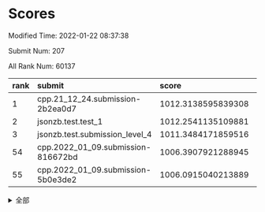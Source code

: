 # Scores

Modified Time: 2022-01-22 08:37:38

Submit Num: 207

All Rank Num: 60137

| rank |               submit               |       score        |       sigma        | pk_num |
| :--- | :--------------------------------- | :----------------- | :----------------- | :----- |
| 1    | cpp.21_12_24.submission-2b2ea0d7   | 1012.3138595839308 | 0.7802996244745182 | 1161   |
| 2    | jsonzb.test.test_1                 | 1012.2541135109881 | 0.8013530197332129 | 1160   |
| 3    | jsonzb.test.submission_level_4     | 1011.3484171859516 | 0.7734348973267683 | 1159   |
| 54   | cpp.2022_01_09.submission-816672bd | 1006.3907921288945 | 0.7326732105309817 | 1163   |
| 55   | cpp.2022_01_09.submission-5b0e3de2 | 1006.0915040213889 | 0.7346812254651571 | 1164   |


<details>
<summary>全部</summary>

| rank |                 submit                 |       score        |       sigma        | pk_num |
| :--- | :------------------------------------- | :----------------- | :----------------- | :----- |
| 1    | cpp.21_12_24.submission-2b2ea0d7       | 1012.3138595839308 | 0.7802996244745182 | 1161   |
| 2    | jsonzb.test.test_1                     | 1012.2541135109881 | 0.8013530197332129 | 1160   |
| 3    | jsonzb.test.submission_level_4         | 1011.3484171859516 | 0.7734348973267683 | 1159   |
| 4    | gobigger.level_3.submission_level_3_42 | 1011.3317747503047 | 0.7971058783937568 | 1156   |
| 5    | gobigger.level_3.submission_level_3_37 | 1011.2978821897332 | 0.7544191997681056 | 1161   |
| 6    | gobigger.level_3.submission_level_3_15 | 1011.2273238747431 | 0.7660146521682442 | 1168   |
| 7    | gobigger.level_3.submission_level_3_41 | 1011.0042734277262 | 0.7676081185153358 | 1166   |
| 8    | gobigger.level_3.submission_level_3_8  | 1010.591332990107  | 0.7674426860452889 | 1165   |
| 9    | gobigger.level_3.submission_level_3_4  | 1010.5326964306176 | 0.7840220677467434 | 1165   |
| 10   | gobigger.level_3.submission_level_3_21 | 1010.4671556668249 | 0.7524254611721177 | 1159   |
| 11   | gobigger.level_3.submission_level_3_27 | 1010.4408778846287 | 0.7693084294905768 | 1169   |
| 12   | gobigger.level_3.submission_level_3_34 | 1010.4034793947595 | 0.7381617608197126 | 1161   |
| 13   | gobigger.level_3.submission_level_3_10 | 1010.3971024926474 | 0.7565259070124227 | 1159   |
| 14   | gobigger.level_3.submission_level_3_30 | 1010.3945955871912 | 0.7689019043009814 | 1164   |
| 15   | gobigger.level_3.submission_level_3_32 | 1010.3216496327657 | 0.7475486097950765 | 1159   |
| 16   | gobigger.level_3.submission_level_3_3  | 1010.2383911801196 | 0.7587293840723618 | 1160   |
| 17   | gobigger.level_3.submission_level_3_25 | 1010.1309887873801 | 0.7755343823199854 | 1165   |
| 18   | gobigger.level_3.submission_level_3_40 | 1010.1138663428603 | 0.7632367107990219 | 1169   |
| 19   | gobigger.level_3.submission_level_3_28 | 1010.1033096194855 | 0.760072749355967  | 1162   |
| 20   | gobigger.level_3.submission_level_3_29 | 1010.0701989264464 | 0.7463454142229469 | 1160   |
| 21   | gobigger.level_3.submission_level_3_26 | 1010.0680663780948 | 0.7672053697269785 | 1162   |
| 22   | gobigger.level_3.submission_level_3_45 | 1010.0650914892309 | 0.751660489590734  | 1160   |
| 23   | gobigger.level_3.submission_level_3_1  | 1010.0378317998126 | 0.7677218487526223 | 1161   |
| 24   | gobigger.level_3.submission_level_3_49 | 1009.9761050153996 | 0.7512850806671634 | 1160   |
| 25   | gobigger.level_3.submission_level_3_2  | 1009.9725439230396 | 0.7651703145608042 | 1158   |
| 26   | gobigger.level_3.submission_level_3_38 | 1009.9139079748294 | 0.7578356930062087 | 1162   |
| 27   | gobigger.level_3.submission_level_3_48 | 1009.894000017009  | 0.7670344727773591 | 1169   |
| 28   | gobigger.level_3.submission_level_3_39 | 1009.8546807827938 | 0.7456339420676512 | 1165   |
| 29   | gobigger.level_3.submission_level_3_6  | 1009.8417846687522 | 0.7811108431914066 | 1159   |
| 30   | gobigger.level_3.submission_level_3_35 | 1009.7694264973903 | 0.7593106775874899 | 1159   |
| 31   | gobigger.level_3.submission_level_3_11 | 1009.614468761843  | 0.7565441015170029 | 1160   |
| 32   | gobigger.level_3.submission_level_3_13 | 1009.6093628300624 | 0.7646384469266928 | 1163   |
| 33   | gobigger.level_3.submission_level_3_5  | 1009.5727004942703 | 0.7579769639191822 | 1163   |
| 34   | gobigger.level_3.submission_level_3_19 | 1009.5298297513066 | 0.7587076321709049 | 1165   |
| 35   | gobigger.level_3.submission_level_3_24 | 1009.5216383526543 | 0.7614143528656564 | 1165   |
| 36   | gobigger.level_3.submission_level_3_46 | 1009.4778292016381 | 0.7594170842766498 | 1166   |
| 37   | gobigger.level_3.submission_level_3_0  | 1009.3757617883103 | 0.7590063853095576 | 1162   |
| 38   | gobigger.level_3.submission_level_3_18 | 1009.3609537244737 | 0.7722812365723836 | 1162   |
| 39   | gobigger.level_3.submission_level_3_23 | 1009.3093559618166 | 0.7533184838461011 | 1160   |
| 40   | gobigger.level_3.submission_level_3_44 | 1009.1948005178059 | 0.7561242724007393 | 1160   |
| 41   | gobigger.level_3.submission_level_3_14 | 1009.141147916865  | 0.7556260026187293 | 1162   |
| 42   | gobigger.level_3.submission_level_3_9  | 1009.1084253905337 | 0.7747130259558135 | 1162   |
| 43   | gobigger.level_3.submission_level_3_22 | 1009.0634207691505 | 0.7507573033816438 | 1163   |
| 44   | gobigger.level_3.submission_level_3_31 | 1009.0134116527112 | 0.7326993531013435 | 1156   |
| 45   | gobigger.level_3.submission_level_3_33 | 1008.8851891444347 | 0.7540032780743955 | 1164   |
| 46   | gobigger.level_3.submission_level_3_16 | 1008.77215817518   | 0.7441844629896944 | 1164   |
| 47   | gobigger.level_3.submission_level_3_17 | 1008.6326214752587 | 0.7288850531387987 | 1157   |
| 48   | gobigger.level_3.submission_level_3_20 | 1008.4908722484391 | 0.7316658234994696 | 1164   |
| 49   | gobigger.level_3.submission_level_3_43 | 1008.3909207528276 | 0.7436498702676364 | 1162   |
| 50   | gobigger.level_3.submission_level_3_47 | 1008.1805416545825 | 0.7513838602972999 | 1163   |
| 51   | gobigger.level_3.submission_level_3_12 | 1007.9159083063411 | 0.7448480403539016 | 1158   |
| 52   | gobigger.level_3.submission_level_3_36 | 1007.8039831751073 | 0.7483619104639672 | 1163   |
| 53   | gobigger.level_3.submission_level_3_7  | 1007.6895944736211 | 0.7494927977332544 | 1160   |
| 54   | cpp.2022_01_09.submission-816672bd     | 1006.3907921288945 | 0.7326732105309817 | 1163   |
| 55   | cpp.2022_01_09.submission-5b0e3de2     | 1006.0915040213889 | 0.7346812254651571 | 1164   |
| 56   | gobigger.level_1.submission_level_1_39 | 1005.8926653613325 | 0.7089216743634621 | 1158   |
| 57   | gobigger.level_1.submission_level_1_4  | 1004.5659398504746 | 0.7155245315907752 | 1163   |
| 58   | gobigger.level_1.submission_level_1_26 | 1004.4480024457074 | 0.7186201302314091 | 1168   |
| 59   | gobigger.level_1.submission_level_1_45 | 1004.3446088639663 | 0.7161655451082318 | 1153   |
| 60   | gobigger.level_1.submission_level_1_24 | 1004.2576537850521 | 0.7236803360537645 | 1162   |
| 61   | gobigger.level_1.submission_level_1_11 | 1004.2497853760508 | 0.720115069545515  | 1162   |
| 62   | gobigger.level_1.submission_level_1_15 | 1004.1259512536685 | 0.7274203459808541 | 1166   |
| 63   | gobigger.level_1.submission_level_1_47 | 1004.1177480472892 | 0.7326600261283636 | 1160   |
| 64   | gobigger.level_1.submission_level_1_41 | 1004.0541944420897 | 0.705427406923233  | 1165   |
| 65   | gobigger.level_1.submission_level_1_46 | 1004.0027590963413 | 0.7134684087291926 | 1159   |
| 66   | gobigger.level_1.submission_level_1_13 | 1003.9753367292528 | 0.7278458778682655 | 1160   |
| 67   | gobigger.level_1.submission_level_1_36 | 1003.8499160248211 | 0.7144006919461875 | 1158   |
| 68   | gobigger.level_1.submission_level_1_38 | 1003.710030321721  | 0.7173243757438371 | 1163   |
| 69   | gobigger.level_1.submission_level_1_17 | 1003.688879713301  | 0.7106076578758043 | 1161   |
| 70   | gobigger.level_1.submission_level_1_49 | 1003.6698931024966 | 0.7176707021365935 | 1164   |
| 71   | gobigger.level_1.submission_level_1_20 | 1003.6687922091802 | 0.7181853169557847 | 1162   |
| 72   | gobigger.level_1.submission_level_1_27 | 1003.6433136595261 | 0.7136772440248251 | 1162   |
| 73   | gobigger.level_1.submission_level_1_34 | 1003.5930382909576 | 0.7150606307473244 | 1163   |
| 74   | gobigger.level_1.submission_level_1_5  | 1003.4841465250294 | 0.7117724441441382 | 1160   |
| 75   | gobigger.level_1.submission_level_1_16 | 1003.4815914121939 | 0.7105230449220629 | 1163   |
| 76   | gobigger.level_1.submission_level_1_19 | 1003.477596572244  | 0.7151580984987335 | 1163   |
| 77   | gobigger.level_1.submission_level_1_25 | 1003.4394322882102 | 0.7131274295291321 | 1162   |
| 78   | gobigger.level_1.submission_level_1_1  | 1003.3876986558713 | 0.7124167622618806 | 1156   |
| 79   | gobigger.level_1.submission_level_1_28 | 1003.3589741678823 | 0.7181052912708124 | 1157   |
| 80   | gobigger.level_1.submission_level_1_31 | 1003.3417083231355 | 0.7215120223959752 | 1165   |
| 81   | gobigger.level_1.submission_level_1_43 | 1003.337911065768  | 0.723141968466498  | 1162   |
| 82   | gobigger.level_1.submission_level_1_18 | 1003.1130158122024 | 0.7090177180598781 | 1164   |
| 83   | gobigger.level_1.submission_level_1_37 | 1003.1062956685485 | 0.7053710437358099 | 1166   |
| 84   | gobigger.level_1.submission_level_1_42 | 1003.0142533362823 | 0.7139866671379747 | 1165   |
| 85   | gobigger.level_1.submission_level_1_23 | 1002.9961572784877 | 0.7159328050715008 | 1163   |
| 86   | gobigger.level_1.submission_level_1_30 | 1002.9836954689173 | 0.7231902626844988 | 1165   |
| 87   | gobigger.level_1.submission_level_1_12 | 1002.9358516478376 | 0.7081610803064013 | 1158   |
| 88   | gobigger.level_1.submission_level_1_6  | 1002.9324847437233 | 0.7046659182137062 | 1166   |
| 89   | gobigger.level_1.submission_level_1_2  | 1002.8258441304164 | 0.726785472135994  | 1165   |
| 90   | gobigger.level_1.submission_level_1_22 | 1002.8122174564476 | 0.717569633780155  | 1158   |
| 91   | gobigger.level_1.submission_level_1_3  | 1002.810980438307  | 0.7152392674373206 | 1163   |
| 92   | gobigger.level_1.submission_level_1_14 | 1002.8026957590193 | 0.7139037777578965 | 1161   |
| 93   | gobigger.level_1.submission_level_1_40 | 1002.7686208538495 | 0.7089198057964    | 1162   |
| 94   | gobigger.level_1.submission_level_1_29 | 1002.7630228265491 | 0.7229000848691942 | 1162   |
| 95   | gobigger.level_1.submission_level_1_33 | 1002.6966059143903 | 0.7148177793266874 | 1162   |
| 96   | gobigger.level_1.submission_level_1_32 | 1002.6291334784123 | 0.711116468536715  | 1162   |
| 97   | gobigger.level_1.submission_level_1_8  | 1002.6206852513204 | 0.7231042960146198 | 1161   |
| 98   | gobigger.level_1.submission_level_1_48 | 1002.4816512932293 | 0.7300254285002918 | 1163   |
| 99   | gobigger.level_1.submission_level_1_9  | 1002.3653434295928 | 0.704593242430366  | 1159   |
| 100  | gobigger.level_1.submission_level_1_35 | 1002.2721574085236 | 0.7158136929949384 | 1168   |
| 101  | gobigger.level_1.submission_level_1_10 | 1002.1772168923842 | 0.7164329473135204 | 1165   |
| 102  | gobigger.level_1.submission_level_1_7  | 1002.1292269897361 | 0.7053505441947325 | 1161   |
| 103  | gobigger.level_1.submission_level_1_0  | 1001.5808661183637 | 0.7110048500028179 | 1164   |
| 104  | gobigger.level_1.submission_level_1_21 | 1001.5418585292754 | 0.7143850599355231 | 1165   |
| 105  | gobigger.level_1.submission_level_1_44 | 1001.4890536732007 | 0.7016131995024459 | 1158   |
| 106  | gobigger.random.submission_random_21   | 997.792462278601   | 0.7098623246355839 | 1163   |
| 107  | gobigger.random.submission_random_2    | 997.5639763390685  | 0.7042087174881677 | 1163   |
| 108  | gobigger.random.submission_random_31   | 997.2984637191694  | 0.706652754453484  | 1161   |
| 109  | gobigger.random.submission_random_25   | 997.249634863932   | 0.7185866505451556 | 1164   |
| 110  | gobigger.random.submission_random_40   | 997.1930544270622  | 0.7193366244760058 | 1158   |
| 111  | gobigger.random.submission_random_20   | 997.1242866035312  | 0.7148757486771792 | 1163   |
| 112  | gobigger.random.submission_random_8    | 996.8912483988067  | 0.7082040506258203 | 1161   |
| 113  | gobigger.random.submission_random_44   | 996.7964073741218  | 0.7134930352642389 | 1159   |
| 114  | gobigger.random.submission_random_14   | 996.7713631913354  | 0.7172819800458436 | 1162   |
| 115  | gobigger.random.submission_random_48   | 996.5500159763372  | 0.7157335899863351 | 1161   |
| 116  | gobigger.random.submission_random_30   | 996.4733012203508  | 0.709319883484824  | 1160   |
| 117  | gobigger.random.submission_random_47   | 996.2946652951974  | 0.7206566319569151 | 1163   |
| 118  | gobigger.random.submission_random_32   | 996.223334041325   | 0.7093631436965838 | 1162   |
| 119  | gobigger.random.submission_random_26   | 996.2232185582608  | 0.6991259013745332 | 1164   |
| 120  | gobigger.random.submission_random_13   | 996.1934679556988  | 0.7036398002378599 | 1155   |
| 121  | gobigger.random.submission_random_4    | 996.1205713724302  | 0.7119629344718786 | 1167   |
| 122  | gobigger.random.submission_random_5    | 996.1160260125282  | 0.6983823448586903 | 1161   |
| 123  | gobigger.random.submission_random_22   | 996.0643576655682  | 0.7131318506121089 | 1166   |
| 124  | gobigger.random.submission_random_16   | 995.8956647772229  | 0.7239939564474479 | 1163   |
| 125  | gobigger.random.submission_random_29   | 995.8560986009726  | 0.7161052635654134 | 1160   |
| 126  | gobigger.random.submission_random_35   | 995.851896289141   | 0.7098099215964081 | 1162   |
| 127  | gobigger.random.submission_random_42   | 995.8115182527979  | 0.7012504698466444 | 1161   |
| 128  | gobigger.random.submission_random_18   | 995.8009868569834  | 0.7076555382526342 | 1162   |
| 129  | gobigger.random.submission_random_27   | 995.7024151311168  | 0.7121547233564751 | 1162   |
| 130  | gobigger.random.submission_random_45   | 995.6759596379308  | 0.733842071709827  | 1163   |
| 131  | gobigger.random.submission_random_9    | 995.6316787131339  | 0.725477983112825  | 1159   |
| 132  | gobigger.random.submission_random_28   | 995.5691740839928  | 0.7106266361988353 | 1165   |
| 133  | gobigger.random.submission_random_3    | 995.5612651387539  | 0.723619266093172  | 1163   |
| 134  | gobigger.random.submission_random_37   | 995.5522635437057  | 0.7195943052589654 | 1161   |
| 135  | gobigger.random.submission_random_19   | 995.5235982244743  | 0.7165237657649779 | 1161   |
| 136  | gobigger.random.submission_random_17   | 995.5170351266086  | 0.7123514662688211 | 1163   |
| 137  | gobigger.random.submission_random_38   | 995.5083612078859  | 0.6978133316552727 | 1161   |
| 138  | gobigger.random.submission_random_24   | 995.4695951101814  | 0.7171354727893385 | 1164   |
| 139  | gobigger.random.submission_random_12   | 995.4480150422444  | 0.7029559296765617 | 1159   |
| 140  | gobigger.random.submission_random_41   | 995.4342575087331  | 0.7113473852263106 | 1160   |
| 141  | gobigger.random.submission_random_15   | 995.4170161731489  | 0.7125443660642046 | 1162   |
| 142  | gobigger.random.submission_random_23   | 995.3700906434025  | 0.7173342132160144 | 1167   |
| 143  | gobigger.random.submission_random_46   | 995.2883085441877  | 0.7176104408810049 | 1160   |
| 144  | gobigger.random.submission_random_1    | 995.2854366970859  | 0.7029462575503042 | 1167   |
| 145  | gobigger.random.submission_random_6    | 995.2793721970717  | 0.7214388890615451 | 1167   |
| 146  | gobigger.random.submission_random_36   | 995.2623029264773  | 0.7052147112602157 | 1166   |
| 147  | gobigger.random.submission_random_34   | 995.2554622054016  | 0.7171052817111124 | 1166   |
| 148  | gobigger.random.submission_random_49   | 995.1865362385307  | 0.7129517845865615 | 1156   |
| 149  | gobigger.random.submission_random_33   | 995.1708942654008  | 0.7374276481903919 | 1158   |
| 150  | gobigger.random.submission_random_39   | 995.1700281686791  | 0.7188576003607223 | 1159   |
| 151  | gobigger.random.submission_random_7    | 995.1299061795943  | 0.7181906137970054 | 1161   |
| 152  | gobigger.random.submission_random_0    | 995.1006174023472  | 0.7263547785932281 | 1159   |
| 153  | gobigger.random.submission_random_11   | 994.9869278597643  | 0.7224559572848299 | 1164   |
| 154  | gobigger.random.submission_random_10   | 994.9252007447545  | 0.7201931284213395 | 1160   |
| 155  | gobigger.random.submission_random_43   | 994.9127110560651  | 0.7152150893297226 | 1163   |
| 156  | gobigger.level_2.submission_level_2_38 | 993.8461555133498  | 0.7449079751798947 | 1162   |
| 157  | gobigger.level_2.submission_level_2_6  | 993.6106664953354  | 0.717943375549914  | 1165   |
| 158  | gobigger.level_2.submission_level_2_21 | 993.2758336564577  | 0.7222229588091708 | 1160   |
| 159  | gobigger.level_2.submission_level_2_43 | 993.2202409793044  | 0.7314518040564739 | 1166   |
| 160  | gobigger.level_2.submission_level_2_24 | 993.1275867610514  | 0.720684731520939  | 1165   |
| 161  | gobigger.level_2.submission_level_2_30 | 993.0979679572195  | 0.7230012102533394 | 1155   |
| 162  | gobigger.level_2.submission_level_2_49 | 993.0616590919375  | 0.7323971608706892 | 1162   |
| 163  | gobigger.level_2.submission_level_2_4  | 992.9648411777973  | 0.7207944636194046 | 1159   |
| 164  | gobigger.level_2.submission_level_2_2  | 992.9285973807334  | 0.740940512866114  | 1161   |
| 165  | gobigger.level_2.submission_level_2_44 | 992.8746097656492  | 0.7447912832495863 | 1154   |
| 166  | gobigger.level_2.submission_level_2_14 | 992.7936492511781  | 0.7252268444055975 | 1166   |
| 167  | gobigger.level_2.submission_level_2_32 | 992.7764733571854  | 0.742853014011339  | 1157   |
| 168  | gobigger.level_2.submission_level_2_29 | 992.6880517802155  | 0.738530111452041  | 1166   |
| 169  | gobigger.level_2.submission_level_2_20 | 992.6641847886578  | 0.7481598967363104 | 1166   |
| 170  | gobigger.level_2.submission_level_2_3  | 992.6265178544929  | 0.7447666052716834 | 1162   |
| 171  | gobigger.level_2.submission_level_2_5  | 992.6211065104562  | 0.7300491320437273 | 1163   |
| 172  | gobigger.level_2.submission_level_2_33 | 992.6135695259507  | 0.7301017080591179 | 1164   |
| 173  | gobigger.level_2.submission_level_2_11 | 992.5729165482799  | 0.7309138899310472 | 1167   |
| 174  | gobigger.level_2.submission_level_2_48 | 992.5707749865271  | 0.7388034324957742 | 1161   |
| 175  | gobigger.level_2.submission_level_2_17 | 992.5235604450114  | 0.7534285517880931 | 1159   |
| 176  | gobigger.level_2.submission_level_2_42 | 992.4527697866316  | 0.7446503509891514 | 1161   |
| 177  | gobigger.level_2.submission_level_2_12 | 992.3268691779214  | 0.7395594876237691 | 1160   |
| 178  | gobigger.level_2.submission_level_2_15 | 992.1717613334129  | 0.7402876972460654 | 1161   |
| 179  | gobigger.level_2.submission_level_2_34 | 992.143951001959   | 0.7320935105646047 | 1166   |
| 180  | gobigger.level_2.submission_level_2_41 | 992.1272996267801  | 0.743865602116826  | 1160   |
| 181  | gobigger.level_2.submission_level_2_10 | 992.1060823626439  | 0.7388151125842697 | 1168   |
| 182  | gobigger.level_2.submission_level_2_22 | 992.104911690237   | 0.7588425092370519 | 1161   |
| 183  | gobigger.level_2.submission_level_2_26 | 992.1009230065227  | 0.7472094797251274 | 1168   |
| 184  | gobigger.level_2.submission_level_2_36 | 992.0873852112571  | 0.7244222364672501 | 1168   |
| 185  | gobigger.level_2.submission_level_2_45 | 992.0842308945546  | 0.7569082905769415 | 1167   |
| 186  | gobigger.level_2.submission_level_2_9  | 992.0520400131336  | 0.7320694946963147 | 1159   |
| 187  | gobigger.level_2.submission_level_2_40 | 991.9524460175239  | 0.7328553041168525 | 1160   |
| 188  | gobigger.level_2.submission_level_2_23 | 991.931846762411   | 0.7448081966591519 | 1162   |
| 189  | gobigger.level_2.submission_level_2_7  | 991.8660408394657  | 0.7441522350979196 | 1166   |
| 190  | gobigger.level_2.submission_level_2_35 | 991.8254766938365  | 0.7425647928648869 | 1162   |
| 191  | gobigger.level_2.submission_level_2_39 | 991.7184934354766  | 0.7527861079183735 | 1161   |
| 192  | gobigger.level_2.submission_level_2_25 | 991.5888629777405  | 0.7337166191600936 | 1163   |
| 193  | gobigger.level_2.submission_level_2_28 | 991.5699332017803  | 0.7518049501373094 | 1166   |
| 194  | gobigger.level_2.submission_level_2_18 | 991.4854622365456  | 0.763968618038398  | 1158   |
| 195  | gobigger.level_2.submission_level_2_8  | 991.4819984790212  | 0.7533546978416225 | 1165   |
| 196  | gobigger.level_2.submission_level_2_13 | 991.358240699367   | 0.7628736687366048 | 1164   |
| 197  | gobigger.level_2.submission_level_2_37 | 991.3514455902616  | 0.7685955703491292 | 1158   |
| 198  | gobigger.level_2.submission_level_2_47 | 991.2399200977425  | 0.7513371720631135 | 1157   |
| 199  | gobigger.level_2.submission_level_2_0  | 991.1899598335378  | 0.7522508582287143 | 1161   |
| 200  | gobigger.level_2.submission_level_2_1  | 991.1263326125462  | 0.7477032989011787 | 1160   |
| 201  | gobigger.level_2.submission_level_2_31 | 991.1125827882797  | 0.7430110000778194 | 1162   |
| 202  | gobigger.level_2.submission_level_2_46 | 991.0371334083474  | 0.7429816444352904 | 1157   |
| 203  | gobigger.level_2.submission_level_2_19 | 990.9710324147092  | 0.7543632429950833 | 1159   |
| 204  | gobigger.level_2.submission_level_2_27 | 990.8590941472874  | 0.7566258849356311 | 1164   |
| 205  | gobigger.level_2.submission_level_2_16 | 990.6541687765592  | 0.766559704237038  | 1163   |
| 206  | gobigger.none.submission_none_0        | 976.6644697278391  | 1.302732295836661  | 1162   |
| 207  | gobigger.none.submission_none_1        | 975.7169287026998  | 1.4018000602352012 | 1168   |

</details>